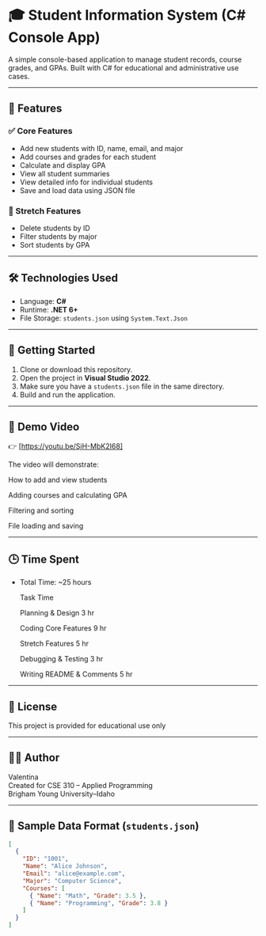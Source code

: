 ﻿# 🎓 Student Information System (C# Console App)

A simple console-based application to manage student records, course grades, and GPAs. Built with C# for educational and administrative use cases.

---

## 📌 Features

### ✅ Core Features
- Add new students with ID, name, email, and major
- Add courses and grades for each student
- Calculate and display GPA
- View all student summaries
- View detailed info for individual students
- Save and load data using JSON file

### 🌟 Stretch Features
- Delete students by ID
- Filter students by major
- Sort students by GPA

---

## 🛠 Technologies Used
- Language: **C#**
- Runtime: **.NET 6+**
- File Storage: `students.json` using `System.Text.Json`

---

## 🚀 Getting Started

1. Clone or download this repository.
2. Open the project in **Visual Studio 2022**.
3. Make sure you have a `students.json` file in the same directory.
4. Build and run the application.

---
## 🎥 Demo Video
👉 [https://youtu.be/SjH-MbK2I68]

The video will demonstrate:

How to add and view students

Adding courses and calculating GPA

Filtering and sorting

File loading and saving

--- 
## 🕒 Time Spent
- Total Time: ~25 hours

    Task	                 Time

    Planning & Design	     3 hr

    Coding Core Features     9 hr

    Stretch Features	     5 hr

    Debugging & Testing	     3 hr

    Writing README & Comments 5 hr

--- 
## 📄 License

This project is provided for educational use only

---

## 👩‍💻 Author

Valentina  
Created for CSE 310 – Applied Programming  
Brigham Young University–Idaho

 ---

## 📄 Sample Data Format (`students.json`)

```json
[
  {
    "ID": "1001",
    "Name": "Alice Johnson",
    "Email": "alice@example.com",
    "Major": "Computer Science",
    "Courses": [
      { "Name": "Math", "Grade": 3.5 },
      { "Name": "Programming", "Grade": 3.8 }
    ]
  }
]
